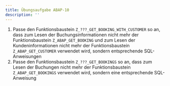 ```yaml
---
title: Übungsaufgabe ABAP-10
description: ''
---
```


1. Passe den Funktionsbaustein `Z_???_GET_BOOKING_WITH_CUSTOMER` so an, dass zum Lesen der Buchungsinformationen nicht mehr der Funktionsbaustein `Z_ABAP_GET_BOOKING` und zum Lesen der Kundeninformationen nicht mehr der Funktionsbaustein `Z_ABAP_GET_CUSTOMER` verwendet wird,
sondern entsprechende SQL-Anweisungen
2. Passe den Funktionsbaustein `Z_???_GET_BOOKINGS` so an, dass zum Lesen der Buchungen nicht mehr der Funktionsbaustein `Z_ABAP_GET_BOOKINGS` verwendet wird, sondern eine entsprechende SQL-Anweisung
